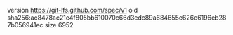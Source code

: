 version https://git-lfs.github.com/spec/v1
oid sha256:ac8478ac21e4f805bb610070c66d3edc89a684655e626e6196eb287b056941ec
size 6952
